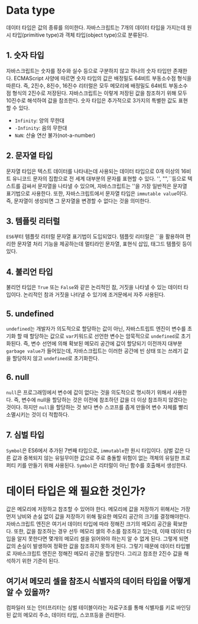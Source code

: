 # Data type
데이터 타입은 값의 종류를 의미한다. 자바스크립트는 7개의 데이터 타입을 가지는데 원시 타입(primitive type)과 객체 타입(object type)으로 분류된다.

## 1. 숫자 타입
자바스크립트는 숫자를 정수와 실수 등으로 구분하지 않고 하나의 숫자 타입만 존재한다. ECMAScript 사양에 따르면 숫자 타입의 값은 배정밀도 64비트 부동소수점 형식을 따른다. 즉, 2진수, 8진수, 16진수 리터럴은 모두 메모리에 배정밀도 64비트 부동소수점 형식의 2진수로 저장된다. 자바스크립트는 이렇게 저장된 값을 참조하기 위해 모두 10진수로 해석하여 값을 참조한다. 숫자 타입은 추가적으로 3가지의 특별한 값도 표현할 수 있다.
- `Infinity`: 양의 무한대
- `-Infinity`: 음의 무한대
- `NaN`: 산술 연산 불가(not-a-number)

## 2. 문자열 타입
문자열 타입은 텍스트 데이터를 나타내는데 사용되는 데이터 타입으로 0개 이상의 16비트 유니코드 문자의 집합으로 전 세계 대부분의 문자를 표현할 수 있다. '', "",``등으로 텍스트를 감싸서 문자열을 나타낼 수 있으며, 자바스크립트는 ''을 가장 일반적은 문자열 표기법으로 사용한다. 또한, 자바스크립트에서 문자열 타입은 `immutable value`이다. 즉, 문자열이 생성되면 그 문자열을 변경할 수 없다는 것을 의미한다.

## 3. 템플릿 리터럴
`ES6`부터 템플릿 리터럴 문자열 표기법이 도입되었다. 템플릿 리터럴은 ``을 활용하여 편리한 문자열 처리 기능을 제공하는데 멀티라인 문자열, 표현식 삽입, 태그드 템플릿 등이 있다.

## 4. 불리언 타입
불리언 타입은 `True` 또는 `False`와 같은 논리적인 참, 거짓을 나타낼 수 있는 데이터 타입이다. 논리적인 참과 거짓을 나타낼 수 있기에 조거문에서 자주 사용된다.

## 5. undefined
`undefined`는 개발자가 의도적으로 할당하는 값이 아닌, 자바스트립트 엔진이 변수를 초기화 할 때 할당하는 값으로 `var`키워드로 선언한 변수는 암묵적으로 `undefined`로 초기화된다. 즉, 변수 선언에 의해 확보된 메모리 공간에 값이 할당되기 이전까지 대부분 `garbage value`가 들어있는데, 자바스크립트는 이러한 공간에 빈 상태 또는 쓰레기 값을 할당하지 않고 `undefined`로 초기화한다. 

## 6. null
`null`은 프로그래밍에서 변수에 값이 없다는 것을 의도적으로 명시하기 위해서 사용한다. 즉, 변수에 null을 할당하는 것은 이전에 참조하던 값을 더 이상 참조하지 않겠다는 것이다. 하지만 `null`을 할당하는 것 보다 변수 스코프를 좁게 만들어 변수 자체를 빨리 소멸시키는 것이 더 적합하다.

## 7. 심벌 타입
`Symbol`은 ES6에서 추가된 7번째 타입으로, `immutable`한 원시 타입이다. 심벌 값은 다른 값과 중복되지 않는 유일무이한 값으로 주로 충돌할 위험이 없는 객체의 유일한 프로퍼티 키를 만들기 위해 사용된다. `Symbol`은 리터럴이 아닌 함수를 호출해서 생성한다.

# 데이터 타입은 왜 필요한 것인가?
값은 메모리에 저장하고 참조할 수 있어야 한다. 메모리에 값을 저장하기 위해서는 가장 먼저 낭비와 손실 없이 값을 저장하기 위해 필요한 메모리 공간의 크기를 결정해야한다. 자바스크립트 엔진은 여기서 데이터 타입에 따라 정해진 크기의 메모리 공간을 확보한다. 또한, 값을 참조하는 경우 선두 메모리 셀의 주소를 참조하고 있는데, 이때 데이터 타입을 알지 못한다면 몇개의 메모리 셀을 읽어와야 하는지 알 수 없게 된다. 그렇게 되면 값의 손실이 발생하여 정확한 값을 참조하지 못하게 된다. 그렇기 때문에 데이터 타입별로 자바스크립트 엔진은 정해진 메모리 공간을 할당한다. 그리고 참조한 2진수 값을 해석하기 위한 기준이 된다.
## 여기서 메모리 셀을 참조시 식별자의 데이터 타입을 어떻게 알 수 있을까?
컴파일러 또는 인터프리터는 심벌 테이블이라는 자료구조를 통해 식별자를 키로 바인딩된 값의 메모리 주소, 데이터 타입, 스코프등을 관리한다.
